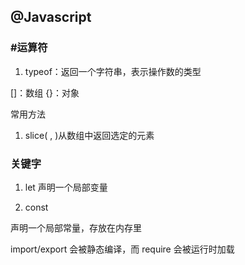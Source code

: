 ## @Javascript
### #运算符
1. typeof：返回一个字符串，表示操作数的类型

[]：数组
{}：对象

常用方法
1. slice( , )从数组中返回选定的元素

### 关键字
1. let
  声明一个局部变量

2. const

  声明一个局部常量，存放在内存里



import/export 会被静态编译，而 require 会被运行时加载
